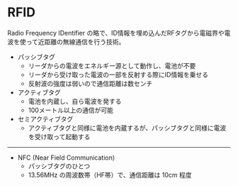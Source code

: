# RFID

Radio Frequency IDentifier の略で、ID情報を埋め込んだRFタグから電磁界や電波を使って近距離の無線通信を行う技術。

- パッシブタグ
    - リーダからの電波をエネルギー源として動作し、電池が不要
    - リーダから受け取った電波の一部を反射する際にID情報を乗せる
    - 反射波の強度は弱いので通信距離は数センチ
- アクティブタグ
    - 電池を内蔵し、自ら電波を発する
    - 100メートル以上の通信が可能
- セミアクティブタグ
    - アクティブタグと同様に電池を内蔵するが、パッシブタグと同様に電波を受け取って起動する

---

- NFC (Near Field Communication)
    - パッシブタグのひとつ
    - 13.56MHz の周波数帯（HF帯）で、通信距離は 10cm 程度
